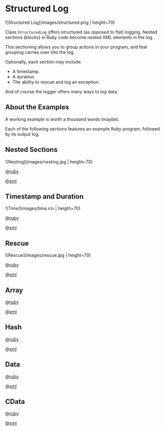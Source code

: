 # Structured Log

![Structured Log](images/structured.png | height=70)

Class <code>StructuredLog</code> offers structured (as opposed to flat) logging.  Nested sections (blocks) in Ruby code become nested XML elements in the log.

This sectioning allows you to group actions in your program, and that grouping carries over into the log.

Optionally, each section may include:
<ul>
<li>A timestamp.
<li>A duration.
<li>The ability to rescue and log an exception.
</ul>

And of course the logger offers many ways to log data.

## About the Examples

A working example is worth a thousand words (maybe).

Each of the following sections features an example Ruby program, followed by its output log.

## Nested Sections
![Nesting](images/nesting.jpg | height=70)

@[ruby](scripts/sections.rb)

@[xml](logs/sections.xml)

## Timestamp and Duration
![Time](images/time.ico | height=70)

@[ruby](scripts/time.rb)

@[xml](logs/time.xml)

## Rescue
![Rescue](images/rescue.jpg | height=70)

@[ruby](scripts/rescue.rb)

@[xml](logs/rescue.xml)

## Array

@[ruby](scripts/array.rb)

@[xml](logs/array.xml)

## Hash

@[ruby](scripts/hash.rb)

@[xml](logs/hash.xml)

## Data

@[ruby](scripts/data.rb)

@[xml](logs/data.xml)

## CData

@[ruby](scripts/cdata.rb)

@[xml](logs/cdata.xml)
